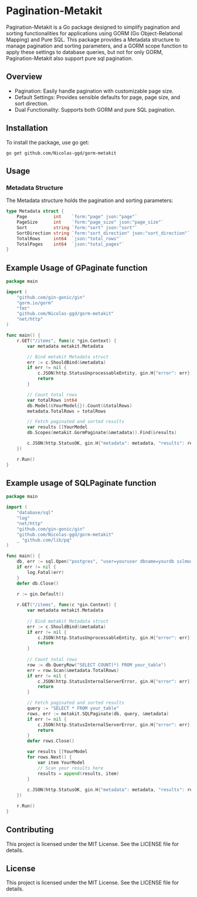 # Pagination-Metakit
Pagination-Metakit is a Go package designed to simplify pagination and sorting functionalities for applications using GORM (Go Object-Relational Mapping) and Pure SQL. This package provides a Metadata structure to manage pagination and sorting parameters, and a GORM scope function to apply these settings to database queries, but not for only GORM, Pagination-Metakit also support pure sql pagination.

## Overview
- Pagination: Easily handle pagination with customizable page size.
- Default Settings: Provides sensible defaults for page, page size, and sort direction.
- Dual Functionality: Supports both GORM and pure SQL pagination.

## Installation
To install the package, use go get:
```shell
go get github.com/Nicolas-ggd/gorm-metakit
```

## Usage
### Metadata Structure
The Metadata structure holds the pagination and sorting parameters:

```go
type Metadata struct {
    Page          int    `form:"page" json:"page"`
    PageSize      int    `form:"page_size" json:"page_size"`
    Sort          string `form:"sort" json:"sort"`
    SortDirection string `form:"sort_direction" json:"sort_direction"`
    TotalRows     int64  `json:"total_rows"`
    TotalPages    int64  `json:"total_pages"`
}
```
## Example Usage of GPaginate function

```go
package main

import (
	"github.com/gin-gonic/gin"
	"gorm.io/gorm"
	"fmt"
	"github.com/Nicolas-ggd/gorm-metakit"
	"net/http"
)

func main() {
	r.GET("/items", func(c *gin.Context) {
		var metadata metakit.Metadata

		// Bind metakit Metadata struct 
		err := c.ShouldBind(&metadata)
		if err != nil {
			c.JSON(http.StatusUnprocessableEntity, gin.H{"error": err})
			return
		}

		// Count total rows
		var totalRows int64
		db.Model(&YourModel{}).Count(&totalRows)
		metadata.TotalRows = totalRows

		// Fetch paginated and sorted results
		var results []YourModel
		db.Scopes(metakit.GormPaginate(&metadata)).Find(&results)

		c.JSON(http.StatusOK, gin.H{"metadata": metadata, "results": results})
	})

	r.Run()
}

```

## Example usage of SQLPaginate function
```go
package main

import (
    "database/sql"
    "log"
    "net/http"
    "github.com/gin-gonic/gin"
    "github.com/Nicolas-ggd/gorm-metakit"
    _ "github.com/lib/pq"
)

func main() {
    db, err := sql.Open("postgres", "user=youruser dbname=yourdb sslmode=disable")
    if err != nil {
        log.Fatal(err)
    }
    defer db.Close()

    r := gin.Default()
    
    r.GET("/items", func(c *gin.Context) {
        var metadata metakit.Metadata
        
        // Bind metakit Metadata struct
        err := c.ShouldBind(&metadata)
        if err != nil {
            c.JSON(http.StatusUnprocessableEntity, gin.H{"error": err})
            return
        }
        
        // Count total rows
        row := db.QueryRow("SELECT COUNT(*) FROM your_table")
        err = row.Scan(&metadata.TotalRows)
        if err != nil {
            c.JSON(http.StatusInternalServerError, gin.H{"error": err})
            return
        }

        // Fetch paginated and sorted results
        query := "SELECT * FROM your_table"
        rows, err := metakit.SQLPaginate(db, query, &metadata)
        if err != nil {
            c.JSON(http.StatusInternalServerError, gin.H{"error": err})
            return
        }
        defer rows.Close()

        var results []YourModel
        for rows.Next() {
            var item YourModel
            // Scan your results here
            results = append(results, item)
        }
        
        c.JSON(http.StatusOK, gin.H{"metadata": metadata, "results": results})
    })

    r.Run()
}

```

## Contributing
This project is licensed under the MIT License. See the LICENSE file for details.

## License
This project is licensed under the MIT License. See the LICENSE file for details.
